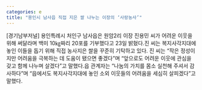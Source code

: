 ```yaml
---
categories: e
title: "용인시 남사읍 직접 지은 쌀 나누는 이장의 ‘사랑농사’"
---
```

[경기남부저널] 용인특례시 처인구 남사읍은 원암2리 이장 진용민 씨가 어려운 이웃을 위해 써달라며 백미 10㎏짜리 20포를 기부했다고 23일 밝혔다.진 씨는 복지사각지대에 놓인 이들을 돕기 위해 직접 농사지은 쌀을 꾸준히 기탁하고 있다. 진 씨는 “작은 정성이지만 어려움을 극복하는 데 도움이 됐으면 좋겠다”며 “앞으로도 어려운 이웃에 관심을 갖고 함께 나누며 살겠다”고 말했다.읍 관계자는 “나눔의 가치를 몸소 실천해 주셔서 감사하다”며 “읍에서도 복지사각지대에 놓인 소외 이웃들의 어려움을 세심히 살피겠다”고 말했다.